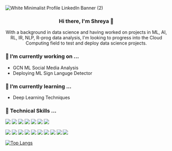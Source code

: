 
![White Minimalist Profile LinkedIn Banner (2)](https://user-images.githubusercontent.com/73610600/174470722-6196047e-d54e-4e5b-949f-a3a5f6dffcf7.jpg)

<h3 align="center">
Hi there, I'm Shreya 👋
</h3>
<p align="center">
With a background in data science and having worked on projects in ML, AI, RL, IR, NLP, R-prog data analysis, I'm looking to progress into the Cloud Computing field to test and deploy data science projects. 
</p>

### 🔭 I’m currently working on ...
- GCN ML Social Media Analysis
- Deploying ML Sign Languge Detector


### 🌱 I’m currently learning ...
- Deep Learning Techniques 

### 💼 Technical Skills ...
![](https://img.shields.io/badge/Code-Python-informational?style=flat&logo=Python&color=61DAFB)
![](https://img.shields.io/badge/Code-R-informational?style=flat&logo=R&color=764ABC)
![](https://img.shields.io/badge/Code-C-informational?style=flat&logo=C&color=CC342D)
![](https://img.shields.io/badge/Code-C++-informational?style=flat&logo=c%2B%2B&color=CC0000)
![](https://img.shields.io/badge/Code-Java-informational?style=flat&logo=Java&color=E34F26)
![](https://img.shields.io/badge/Code-JavaScript-informational?style=flat&logo=JavaScript&color=F7DF1E)
![](https://img.shields.io/badge/Code-HTML-informational?style=flat&logo=HTML5&color=336791)

![](https://img.shields.io/badge/TensorFlow-FF6F00?style=flat&logo=tensorflow&logoColor=white)
![](https://img.shields.io/badge/Oracle-F80000?style=flat&logo=oracle&logoColor=black)
![](https://img.shields.io/badge/Flask-000000?style=flat&logo=flask&logoColor=white)
![](https://img.shields.io/badge/Flutter-02569B?style=flat&logo=flutter&logoColor=white)
![](https://img.shields.io/badge/MySQL-00000F?style=flat&logo=mysql&logoColor=white)
![](https://img.shields.io/badge/MariaDB-003545?style=flat&logo=mariadb&logoColor=white)
![](https://img.shields.io/badge/MongoDB-4EA94B?style=flat&logo=mongodb&logoColor=white)
![](https://img.shields.io/badge/MySQL-005C84?style=flat&logo=mysql&logoColor=white)
![](https://img.shields.io/badge/SQLite-07405E?style=flat&logo=sqlite&logoColor=white)
![](https://img.shields.io/badge/Figma-F24E1E?style=flat&logo=figma&logoColor=white)
      


[![Top Langs](https://github-readme-stats.vercel.app/api/top-langs/?username=se101)](https://github.com/se101/github-readme-stats)

<!---
GITHUB stats
[![Anurag's GitHub stats](https://github-readme-stats.vercel.app/api?username=se101)](https://github.com/se101/github-readme-stats)
-->

<!--
**se101/se101** is a ✨ _special_ ✨ repository because its `README.md` (this file) appears on your GitHub profile.

Here are some ideas to get you started:


- 🔭 I’m currently working on ...
- 🌱 I’m currently learning ...
- 👯 I’m looking to collaborate on ...
- 🤔 I’m looking for help with ...
- 💬 Ask me about ...
- 📫 How to reach me: ...
- 😄 Pronouns: ...
- ⚡ Fun fact: ...

-->
